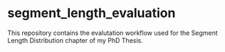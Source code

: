 # segment_length_evaluation
This repository contains the evalutation workflow used for the Segment Length Distribution chapter of my PhD Thesis.
